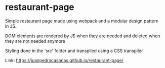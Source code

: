 # restaurant-page
Simple restaurant page made using webpack and a modular design pattern in JS.

DOM elements are rendered by JS when they are needed and deleted when they are not needed anymore

Styling done in the 'src' folder and transpiled using a CSS transpiler

Link: https://juanpedrocasanas.github.io/restaurant-page/


